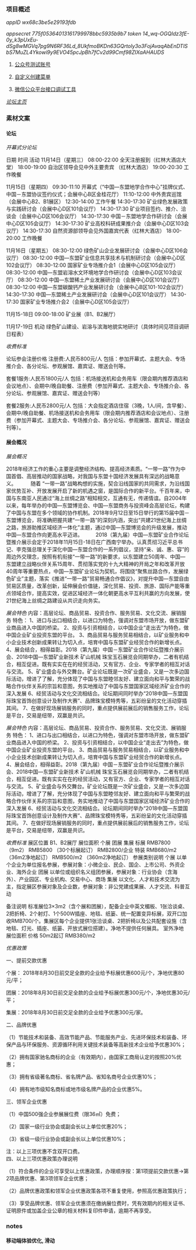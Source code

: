 ### 项目概述

*appID wx68c3be5e29193fdb*

*appsecret 775f05364013161799978bbc5935b9b7*
*token 14_wq-OGQIdz3fE-0y_k3pUxEu-dSg8wMGVq7pg9N6RF36Ld_8UkfmoBKDn63GQrtoly3o3FojAvaqAbEnDTlSbS7MuZL4Ykowi9y9EVO45pcJpBh7fCv2d99Cmf98ZIXaAHAUDS*

1. [公众号测试账号](https://mp.weixin.qq.com/debug/cgi-bin/sandboxinfo?action=showinfo&t=sandbox/index)

2. [自定义创建菜单](https://mp.weixin.qq.com/wiki?t=resource/res_main&id=mp1421141013)

3. [微信公众平台接口调试工具](https://mp.weixin.qq.com/debug)

*[论坛主页](http://zhanhui.camining.org/)*

### 素材文案

#### 论坛

*开幕式分论坛*

日期 时间 活动 
11月14日（星期三） 08:00-22:00 全天注册报到（红林大酒店大堂） 
18:00-19:00 自治区领导会见中外主要贵宾
（红林大酒店） 
19:00-20:30 工作晚餐 

11月15日（星期四）
09:30-11:10 开幕式（“中国—东盟地学合作中心”挂牌仪式、中国－东盟协议签约仪式；会展中心B区金桂花厅） 
11:10-12:00 中外贵宾巡馆（会展中心B2、B1展区） 
12:30-14:00 工作午餐 
14:30-17:30 矿业绿色发展政策与实践研讨会（会展中心D区101会议厅） 
14:30-17:30 矿业项目签约、推介、洽谈会（会展中心D区106会议厅） 
14:30-17:30 中国－东盟地学合作研讨会（会展中心D区105会议厅） 
14:30-17:30 矿业高校科研成果推介会（会展中心D区103会议厅） 
14:30-17:30 自然资源部领导会见外国嘉宾代表（红林大酒店） 
18:00-20:00 工作晚餐 

11月16日（星期五）
08:30-12:00 绿色矿山企业发展研讨会（会展中心D区106会议厅） 
08:30-12:00 中国—东盟矿业信息共享技术与机制研讨会（会展中心D区102会议厅） 
08:30-12:00 国家矿业专场推介会1（会展中心D区105会议厅） 
08:30-12:00 中国—东盟岩溶水文环境地学合作研讨会（会展中心D区103会议厅） 
08:30-12:00 中国—东盟稀土产业发展研讨会（会展中心D区101会议厅） 
08:30-12:00 中国—东盟碳酸钙产业发展研讨会（会展中心B区101-102会议厅） 
14:30-17:30 中国—东盟稀土产业发展研讨会（会展中心D区101会议厅） 
14:30-17:30 国家矿业专场推介会2（会展中心D区105会议厅） 

11月15-18日
09:00-18:00 矿业展（B1、B2展厅） 

11月17-19日
机动 绿色矿山建设、岩溶与滨海地貌实地研讨（具体时间见项目调研日程表）

*收费标准*

论坛参会注册价格
注册费:人民币800元/人 包括：参加开幕式、主题大会、专场推介会、各分论坛、参观展馆、嘉宾证、赠送会刊等。

套餐1服务:人民币1800元/人 包括：机场接送机和会务用车（限会期内推荐酒店和会议地点）、会期中/晚自助餐、注册费（参加开幕式、主题大会、专场推介会、各分论坛、参观展馆、嘉宾证、赠送会刊等）

套餐2服务:人民币2800元/人 包括：大会指定酒店住宿（3晚，1人/间，含早餐）、会期中/晚自助餐、机场接送机和会务用车（限会期内推荐酒店和会议地点）、注册费（参加开幕式、主题大会、专场推介会、各分论坛、参观展馆、嘉宾证、赠送会刊等）。

#### 展会概况

*展会概况*

2018年经济工作的重心主要是调整经济结构、提高经济素质。“一带一路”作为中国首倡、高层推动的国家战略，对我国与东盟十国经济发展具有深远的战略意义。 
       
随着 “一带一路”战略构想的实施，契合沿线国家的共同需求，为沿线国家优势互补、开放发展开启了新的机遇之窗，是国际合作的新平台。千百年来，中国与东南亚人民通过“海上丝绸之路”相知相交，互通有无，传递情谊。自2004年以来，每年举办的中国—东盟博览会、中国—东盟商务与投资峰会高层论坛，构建了中国与东盟在多个领域的协作机制。2018年9月12日至15日举行的第15届中国－东盟博览会，将准确把握共建“一带一路”的深刻内涵，突出“共建21世纪海上丝绸之路，旅游助推区域经济一体化”主题，通过中国—东盟博览会的升级发展，推动中国—东盟合作向更高水平迈进。
       
2018（第九届）中国—东盟矿业合作论坛暨推介展示会定于2018年11月15日-18日在广西南宁举办。认真贯彻习近平总书记、李克强总理关于深化中国—东盟合作的一系列倡议，坚持“亲、诚、惠、容”的周边外交理念，按照有机衔接“一带一路”的新要求，以东盟建立50周年、中国—东盟建立战略伙伴关系15周年、贯彻落实党的十九大精神的开局之年和改革开放40周年等重要热点，中国—东盟矿业论坛为契机，将围绕“聚焦丝路合作，发展绿色矿业”主题，落实《推进“一带一路”贸易畅通合作倡议》，对提升中国—东盟自由贸易区质量，改革创新，延伸展会价值链，深化贸易、投资、旅游、国际产能等重点领域合作，提高实效，促进区域经济一体化朝更高水平互利共赢的方向发展，使21世纪海上丝绸之路建设从共识走向务实。

*展会特色*
内容：高层论坛、商品贸易、投资合作、服务贸易、文化交流、展销服务
特色：
1、进口与出口相结合，以进口为特色，强调对东盟市场开放，做东盟矿业商品进入中国的桥梁。
2、投资与引资相结合，以中国企业“走出去”为特色，做中国企业矿业投资东盟的平台。
3、商品贸易与服务贸易相结合，以矿业服务和中小企业技术创新成果转让为切入点，培育中国与东盟矿业经贸合作的新增长点。
4、展会结合，相得益彰。2018（第九届）中国－东盟矿业合作论坛暨推介展示会、2018中国—东盟矿业新技术 矿山机械 珠宝玉石展览会同期举办，二者有机结合，相互促进。既有实实在在的经贸活动，又有官方、企业、专家学者的相互对话与交流。
5、矿业盛会与外交舞台。矿业论坛既是一次矿业盛会，又是一次多边国际活动，增进了了解，充分体现了中国与东盟睦邻友好、建立面向和平与繁荣的战略合作伙伴关系的宗旨和意图，务实地推动了中国与东盟国家区域经济矿业合作的深入发展
6、经贸活动与文化交流相结合。论坛期间同时举办“2018中国—东盟国际珠宝首饰创意设计及制作大赛”、品牌珠宝模特秀等，五彩纷呈的文化活动穿插其间。
7、在做好现场展销服务的同时，重点提供展前展后的销售服务工作，论坛是平台，交易是纽带，双赢是共识。

*展会特色*
内容：高层论坛、商品贸易、投资合作、服务贸易、文化交流、展销服务
特色：
1、进口与出口相结合，以进口为特色，强调对东盟市场开放，做东盟矿业商品进入中国的桥梁。
2、投资与引资相结合，以中国企业“走出去”为特色，做中国企业矿业投资东盟的平台。
3、商品贸易与服务贸易相结合，以矿业服务和中小企业技术创新成果转让为切入点，培育中国与东盟矿业经贸合作的新增长点。
4、展会结合，相得益彰。2018（第九届）中国－东盟矿业合作论坛暨推介展示会、2018中国—东盟矿业新技术 矿山机械 珠宝玉石展览会同期举办，二者有机结合，相互促进。既有实实在在的经贸活动，又有官方、企业、专家学者的相互对话与交流。
5、矿业盛会与外交舞台。矿业论坛既是一次矿业盛会，又是一次多边国际活动，增进了了解，充分体现了中国与东盟睦邻友好、建立面向和平与繁荣的战略合作伙伴关系的宗旨和意图，务实地推动了中国与东盟国家区域经济矿业合作的深入发展
6、经贸活动与文化交流相结合。论坛期间同时举办“2018中国—东盟国际珠宝首饰创意设计及制作大赛”、品牌珠宝模特秀等，五彩纷呈的文化活动穿插其间。
7、在做好现场展销服务的同时，重点提供展前展后的销售服务工作，论坛是平台，交易是纽带，双赢是共识。

*收费标准*
展区位置 B1、B2展厅 
展位面积 个展 团展 集展 
标展 RMB7800（9m2） RMB5800
（30个标展起订） RMB2800/企业 
特装 RMB680/m2
（36m2净地起订） RMB500/m2
（360m2净地起订） 
参展类别说明 
个展 以单个企业为单位报名参展，参展对象：小微企业、民企、国企、上市公司、外资企业、海外企业 
团展 以单位或组织名义组团参展，参展对象：行业协会（含海外）、产业园区、专业机构、交易中心、商场 
集展 以文化、人才和技术交流为主，指定展区参展对象及企业数，参展对象：非公党建成果展、人才交流、科普互动 

备注说明 标准展位3×3m2（含个展和团展），配备企业中英文楣板、1张洽谈桌、2把折椅、2个射灯、1个500W插座、地毯、纸篓、统一配置变异标展，双开口加收RMB700/个。集展区每个企业提供1张洽谈桌、2把折椅以及公共配套设施（含地毯、灯光、插座、纸篓、开放式展位搭建）。净地不提供任何展具。 
室外净地 
展位面积 价格 
50m2起订 RMB380/m2 

*优惠政策*

<div>一、提前交款优惠</div>
<p>个展： 2018年8月30日前交足全款的企业给予标展优惠600元/个，净地优惠80元/平；</p>
<p>团展：2018年8月30日前交足全款的企业给予标展优惠300元/个，净地优惠30元/平；</p>
<p>集展：2018年8月30日前交足全款的企业给予优惠300元/家。</p>
<div>二、品牌优惠</div>
<p>（1）节能技术和装备、高效节能产品、节能服务产业、先进环保技术和装备、环保产品与环保服务、资源循环利用关键技术装备等高新技术企业给予优惠30%；</p>
<p>（2）拥有国家驰名商标的企业（有效期内），由国家工商局认定的按照20%优惠；</p>
<p>（3）拥有省级著名商标、省名牌产品、省知名商号企业优惠10%；</p>
<p>（4）拥有地市级知名商标或地市级名牌产品的企业优惠5%。</p>
<div>三、领军企业优惠</div>
<p>（1）中国500强企业参展展位费（限36㎡）免费；</p>
<p>（2）国家一级行业协会或副会长以上单位优惠20%；</p>
<p>（3）省级一级行业协会或副会长以上单位优惠10%；</p>
注：以上三项优惠不含双开口费。<div>
</div><div>四、以上三项优惠政策办理说明</div>
<p>（1）符合条件的企业可享受以上优惠政策，办理顺序按：第1项提前交款优惠→第2项品牌优惠、第3项领军企业优惠；</p>
<p>（2）品牌优惠政策和领军企业优惠政策各项不重复使用，参照高优惠政策执行；</p>
<p>（3）享受品牌优惠、领军企业优惠须在缴纳展位费时，凭有效期内的相关证书、证明原件或加盖企业公章的相关材料复印件申请，逾期不再享受。</p>

### notes

#### 移动端体验优化, 滑动